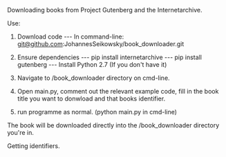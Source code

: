 Downloading books from Project Gutenberg and the Internetarchive. 

Use:

1. Download code 
--- In command-line: git@github.com:JohannesSeikowsky/book_downloader.git

2. Ensure dependencies
--- pip install internetarchive
--- pip install gutenberg
--- Install Python 2.7 (If you don't have it)

3. Navigate to /book_downloader directory on cmd-line.
4. Open main.py, comment out the relevant example code,
fill in the book title you want to donwload and that books identifier.
5. run programme as normal. (python main.py in cmd-line)

The book will be downloaded directly into the /book_downloader directory
you're in.


Getting identifiers.
